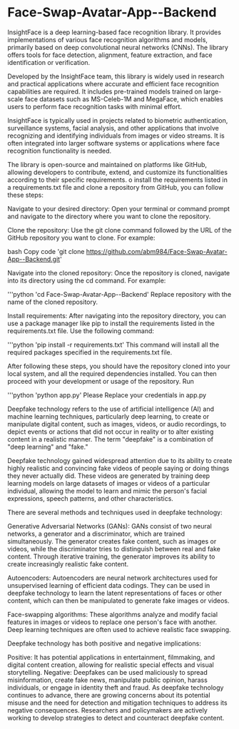 # Face-Swap-Avatar-App--Backend
InsightFace is a deep learning-based face recognition library. It provides implementations of various face recognition algorithms and models, primarily based on deep convolutional neural networks (CNNs). The library offers tools for face detection, alignment, feature extraction, and face identification or verification.

Developed by the InsightFace team, this library is widely used in research and practical applications where accurate and efficient face recognition capabilities are required. It includes pre-trained models trained on large-scale face datasets such as MS-Celeb-1M and MegaFace, which enables users to perform face recognition tasks with minimal effort.

InsightFace is typically used in projects related to biometric authentication, surveillance systems, facial analysis, and other applications that involve recognizing and identifying individuals from images or video streams. It is often integrated into larger software systems or applications where face recognition functionality is needed.

The library is open-source and maintained on platforms like GitHub, allowing developers to contribute, extend, and customize its functionalities according to their specific requirements.
o install the requirements listed in a requirements.txt file and clone a repository from GitHub, you can follow these steps:

Navigate to your desired directory:
Open your terminal or command prompt and navigate to the directory where you want to clone the repository.

Clone the repository:
Use the git clone command followed by the URL of the GitHub repository you want to clone. For example:

bash
Copy code
'git clone https://github.com/abm984/Face-Swap-Avatar-App--Backend.git'


Navigate into the cloned repository:
Once the repository is cloned, navigate into its directory using the cd command. For example:

'''python
'cd Face-Swap-Avatar-App--Backend'
Replace repository with the name of the cloned repository.

Install requirements:
After navigating into the repository directory, you can use a package manager like pip to install the requirements listed in the requirements.txt file. Use the following command:

'''python
'pip install -r requirements.txt'
This command will install all the required packages specified in the requirements.txt file.

After following these steps, you should have the repository cloned into your local system, and all the required dependencies installed. You can then proceed with your development or usage of the repository.
Run 

'''python
'python app.py'
Please Replace your credentials in app.py


Deepfake technology refers to the use of artificial intelligence (AI) and machine learning techniques, particularly deep learning, to create or manipulate digital content, such as images, videos, or audio recordings, to depict events or actions that did not occur in reality or to alter existing content in a realistic manner. The term "deepfake" is a combination of "deep learning" and "fake."

Deepfake technology gained widespread attention due to its ability to create highly realistic and convincing fake videos of people saying or doing things they never actually did. These videos are generated by training deep learning models on large datasets of images or videos of a particular individual, allowing the model to learn and mimic the person's facial expressions, speech patterns, and other characteristics.

There are several methods and techniques used in deepfake technology:

Generative Adversarial Networks (GANs): GANs consist of two neural networks, a generator and a discriminator, which are trained simultaneously. The generator creates fake content, such as images or videos, while the discriminator tries to distinguish between real and fake content. Through iterative training, the generator improves its ability to create increasingly realistic fake content.

Autoencoders: Autoencoders are neural network architectures used for unsupervised learning of efficient data codings. They can be used in deepfake technology to learn the latent representations of faces or other content, which can then be manipulated to generate fake images or videos.

Face-swapping algorithms: These algorithms analyze and modify facial features in images or videos to replace one person's face with another. Deep learning techniques are often used to achieve realistic face swapping.

Deepfake technology has both positive and negative implications:

Positive: It has potential applications in entertainment, filmmaking, and digital content creation, allowing for realistic special effects and visual storytelling.
Negative: Deepfakes can be used maliciously to spread misinformation, create fake news, manipulate public opinion, harass individuals, or engage in identity theft and fraud.
As deepfake technology continues to advance, there are growing concerns about its potential misuse and the need for detection and mitigation techniques to address its negative consequences. Researchers and policymakers are actively working to develop strategies to detect and counteract deepfake content.
